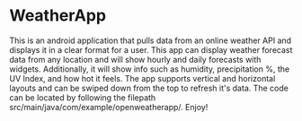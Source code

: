 # WeatherApp
This is an android application that pulls data from an online weather API and displays it in a clear format for a user. 
This app can display weather forecast data from any location and will show hourly and daily forecasts with widgets. 
Additionally, it will show info such as humidity, precipitation %, the UV Index, and how hot it feels. 
The app supports vertical and horizontal layouts and can be swiped down from the top to refresh it's data. 
The code can be located by following the filepath src/main/java/com/example/openweatherapp/. Enjoy!
